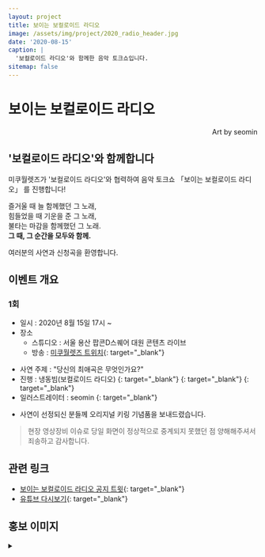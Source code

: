```yaml
---
layout: project
title: 보이는 보컬로이드 라디오
image: /assets/img/project/2020_radio_header.jpg
date: '2020-08-15'
caption: |
  '보컬로이드 라디오'와 함께한 음악 토크쇼입니다.
sitemap: false
---
```


# 보이는 보컬로이드 라디오
<p style="text-align: right;">Art by seomin</p>

## '보컬로이드 라디오'와 함께합니다

미쿠월렛즈가 '보컬로이드 라디오'와 협력하여 음악 토크쇼 「보이는 보컬로이드 라디오」 를 진행합니다!

즐거울 때 늘 함께했던 그 노래,  
힘들었을 때 기운을 준 그 노래,  
불타는 마감을 함께했던 그 노래.  
**그 때, 그 순간을 모두와 함께.**

여러분의 사연과 신청곡을 환영합니다.

## 이벤트 개요
### 1회
- 일시 : 2020년 8월 15일 17시 ~
- 장소
  - 스튜디오 : 서울 용산 팝콘D스퀘어 대원 콘텐츠 라이브
  - 방송 : [<i class="fab fa-twitch"></i> 미쿠월렛즈 트위치](https://twitch.com/mikuwallets){: target="_blank"}

* 사연 주제 : "당신의 최애곡은 무엇인가요?"
* 진행 : 냉동빔(보컬로이드 라디오) [<i class="fab fa-twitter" style="color: #1DA1F2;"></i>](https://twitter.com/kdb9262){: target="_blank"} [<i class="fab fa-youtube" style="color: #DD0000;"></i>](https://www.youtube.com/channel/UCpXxcURqygvqz1XX4wiqaKQ){: target="_blank"} [<i class="fab fa-twitch" style="color: #9147FF;"></i>](https://www.twitch.tv/kdb9262/){: target="_blank"}
* 일러스트레이터 : seomin [<i class="fab fa-twitter" style="color: #1DA1F2;"></i>](https://twitter.com/xseomin){: target="_blank"} 

- 사연이 선정되신 분들께 오리지널 키링 기념품을 보내드렸습니다.

> 현장 영상장비 이슈로 당일 화면이 정상적으로 중계되지 못했던 점 양해해주셔서 죄송하고 감사합니다.


## 관련 링크
- [보이는 보컬로이드 라디오 공지 트윗](https://twitter.com/MikuWallets/status/1292663987306258432){: target="_blank"}
- [유튜브 다시보기](https://www.youtube.com/watch?v=69a6Nok64pQ){: target="_blank"}

## 홍보 이미지
<details>
<summary data-closed="펼치기" data-open="접기"></summary>
<!-- 스타일 적용시 div 래핑 -->
<div markdown="1" style="padding: 15px 0">

![poster](/assets/img/project/2020_radio_poster.jpg){: loading="lazy"}

![goods](/assets/img/project/2020_radio_goods.jpg){: loading="lazy"}

</div>
</details>